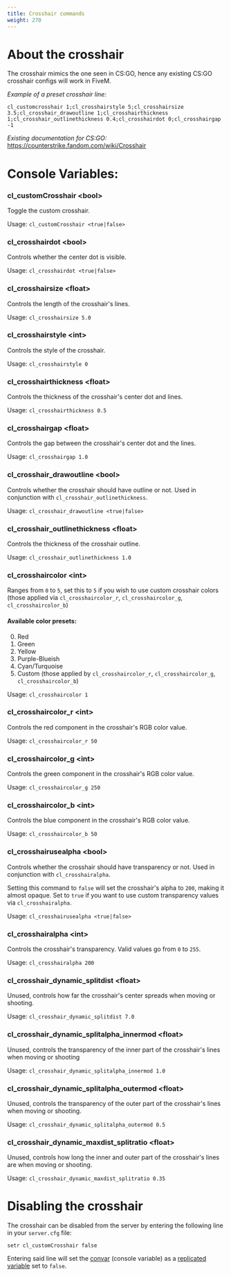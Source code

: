 ```yaml
---
title: Crosshair commands
weight: 270
---
```


# About the crosshair

The crosshair mimics the one seen in CS:GO, hence any existing CS:GO crosshair configs will work in FiveM.

*Example of a preset crosshair line:*

```
cl_customcrosshair 1;cl_crosshairstyle 5;cl_crosshairsize 3.5;cl_crosshair_drawoutline 1;cl_crosshairthickness 1;cl_crosshair_outlinethickness 0.4;cl_crosshairdot 0;cl_crosshairgap -1
```

*Existing documentation for CS:GO:* https://counterstrike.fandom.com/wiki/Crosshair

# Console Variables:

### cl_customCrosshair \<bool\>
Toggle the custom crosshair.

Usage: `cl_customCrosshair <true|false>`

### cl_crosshairdot \<bool\>
Controls whether the center dot is visible.

Usage: `cl_crosshairdot <true|false>`

### cl_crosshairsize \<float\>
Controls the length of the crosshair's lines.

Usage: `cl_crosshairsize 5.0`

### cl_crosshairstyle \<int\>
Controls the style of the crosshair.

Usage: `cl_crosshairstyle 0`

### cl_crosshairthickness \<float\>
Controls the thickness of the crosshair's center dot and lines.

Usage: `cl_crosshairthickness 0.5`

### cl_crosshairgap \<float\>
Controls the gap between the crosshair's center dot and the lines.

Usage: `cl_crosshairgap 1.0`

### cl_crosshair_drawoutline \<bool\>
Controls whether the crosshair should have outline or not. Used in conjunction with `cl_crosshair_outlinethickness`.

Usage: `cl_crosshair_drawoutline <true|false>`

### cl_crosshair_outlinethickness \<float\>
Controls the thickness of the crosshair outline.

Usage: `cl_crosshair_outlinethickness 1.0`

### cl_crosshaircolor \<int\>
Ranges from `0` to `5`, set this to `5` if you wish to use custom crosshair colors (those applied via `cl_crosshaircolor_r`, `cl_crosshaircolor_g`, `cl_crosshaircolor_b`)

#### Available color presets:
0. Red
1. Green
2. Yellow
3. Purple-Blueish
4. Cyan/Turquoise
5. Custom (those applied by `cl_crosshaircolor_r`, `cl_crosshaircolor_g`, `cl_crosshaircolor_b`) 

Usage: `cl_crosshaircolor 1`

### cl_crosshaircolor_r \<int\>
Controls the red component in the crosshair's RGB color value.

Usage: `cl_crosshaircolor_r 50`

### cl_crosshaircolor_g \<int\>
Controls the green component in the crosshair's RGB color value.

Usage: `cl_crosshaircolor_g 250`

### cl_crosshaircolor_b \<int\>
Controls the blue component in the crosshair's RGB color value.

Usage: `cl_crosshaircolor_b 50`

### cl_crosshairusealpha \<bool\>
Controls whether the crosshair should have transparency or not. Used in conjunction with `cl_crosshairalpha`. 

Setting this command to `false` will set the crosshair's alpha to `200`, making it almost opaque. Set to `true` if you want to use custom transparency values via `cl_crosshairalpha`.

Usage: `cl_crosshairusealpha <true|false>`

### cl_crosshairalpha \<int\>
Controls the crosshair's transparency. Valid values go from `0` to `255`.

Usage: `cl_crosshairalpha 200`

### cl_crosshair_dynamic_splitdist \<float\>
Unused, controls how far the crosshair's center spreads when moving or shooting.

Usage: `cl_crosshair_dynamic_splitdist 7.0`

### cl_crosshair_dynamic_splitalpha_innermod \<float\>
Unused, controls the transparency of the inner part of the crosshair's lines when moving or shooting

Usage: `cl_crosshair_dynamic_splitalpha_innermod 1.0`

### cl_crosshair_dynamic_splitalpha_outermod \<float\>
Unused, controls the transparency of the outer part of the crosshair's lines when moving or shooting.

Usage: `cl_crosshair_dynamic_splitalpha_outermod 0.5`

### cl_crosshair_dynamic_maxdist_splitratio \<float\>
Unused, controls how long the inner and outer part of the crosshair's lines are when moving or shooting.

Usage: `cl_crosshair_dynamic_maxdist_splitratio 0.35`

# Disabling the crosshair
The crosshair can be disabled from the server by entering the following line in your `server.cfg` file:

```
setr cl_customCrosshair false
```

Entering said line will set the [convar](https://docs.fivem.net/docs/developers/scripting-reference/convars/#standard-convars) (console variable) as a [replicated variable](https://docs.fivem.net/docs/developers/scripting-reference/convars/#using-commands-1) set to `false`.